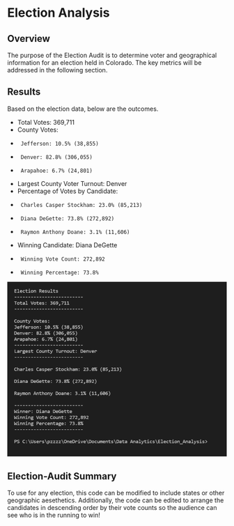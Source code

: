 # Election Analysis

## Overview
The purpose of the Election Audit is to determine voter and geographical information for an election held in Colorado. The key metrics will be addressed in the following section.

## Results
Based on the election data, below are the outcomes.
  * Total Votes: 369,711
  * County Votes:
  *      Jefferson: 10.5% (38,855)
  *      Denver: 82.8% (306,055)
  *      Arapahoe: 6.7% (24,801)
  * Largest County Voter Turnout: Denver
  * Percentage of Votes by Candidate:
  *      Charles Casper Stockham: 23.0% (85,213)
  *      Diana DeGette: 73.8% (272,892)
  *      Raymon Anthony Doane: 3.1% (11,606)
  * Winning Candidate: Diana DeGette
  *      Winning Vote Count: 272,892
  *      Winning Percentage: 73.8%

![Results](https://github.com/jessezimm/Election_Analysis/blob/main/Election%20Analysis%20Results.PNG)
  
## Election-Audit Summary
To use for any election, this code can be modified to include states or other geographic aesethetics. Additionally, the code can be edited to arrange the candidates in descending order by their vote counts so the audience can see who is in the running to win!
